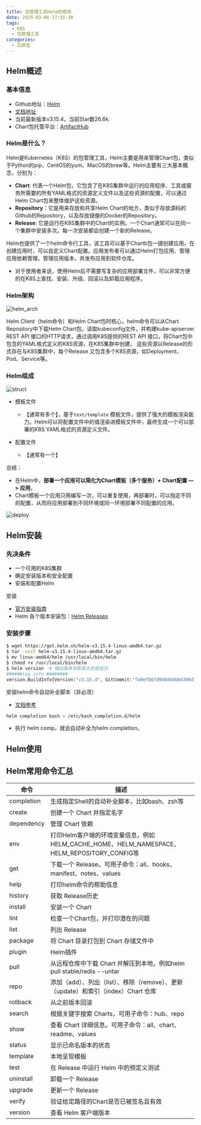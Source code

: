 ```yaml
---
title: 包管理工具Helm的使用
date: 2025-03-06 17:55:30
tags:
  - K8S
  - 包管理工具
categories:
  - 云原生
---
```


## Helm概述

### 基本信息

- Github地址：[Helm](https://github.com/helm/helm)
- [文档地址](https://helm.sh/)
- 当前最新版本v3.15.4，当前Star数26.6k.
- Chart包托管平台：[ArtifactHub](https://artifacthub.io/)

### Helm是什么？

Helm是Kubernetes（K8S）的包管理工具，Helm主要是用来管理Chart包，类似于Python的pip、CentOS的yum、MacOS的brew等。Helm主要有三大基本概念，分别为：

- **Chart**: 代表一个Helm包，它包含了在K8S集群中运行的应用程序、工具或服务所需要的所有YAML格式的资源定义文件以及这些资源的配置，可以通过Helm Chart包来整体维护这些资源。
- **Repository**：它是用来存放和共享Helm Chart的地方，类似于存放源码的Github的Repository，以及存放镜像的Docker的Repository。
- **Release**: 它是运行在K8S集群中的Chart的实例。一个Chart通常可以在同一个集群中安装多次。每一次安装都会创建一个新的Release。

Helm也提供了一个helm命令行工具，该工具可以基于Chartb包一键创建应用，在创建应用时，可以自定义Chart配置。应用发布者可以通过Helm打包应用、管理应用依赖管理，管理应用版本、并发布应用到软件仓库。

- 对于使用者来说，使用Helm后不需要写复杂的应用部署文件，可以非常方便的在K8S上查找、安装、升级、回滚以及卸载应用程序。

### Helm架构

![helm_arch](/images/13-helm_arch.png)

Helm Client（helm命令）和Helm Chart包时核心，helm命令可以从Chart Repository中下载Helm Chart包，读取kubeconfig文件，并构建kube-apiserver REST API 接口的HTTP请求，通过调用K8S提供的REST API 接口，将Chart包中包含的YAML格式定义的K8S资源，在K8S集群中创建， 这些资源以Release的形式存在与K8S集群中，每个Release 又包含多个K8S资源，如Deployment、Pod、Service等。

### Helm组成

![struct](/images/13-helm_struct.png)

- 模板文件

    - 【通常有多个】，基于`text/template` 模板文件，提供了强大的模板渲染能力。Helm可以将配置文件中的值渲染进模板文件中，最终生成一个可以部署的K8S YAML格式的资源定义文件。

- 配置文件
  
    - 【通常有一个】

总结：

- 在Helm中，**部署一个应用可以简化为Chart模板（多个服务）+ Chart配置 —> 应用**。
- Chart模板一个应用只用编写一次，可以重复使用，再部署时，可以指定不同的配置，从而将应用部署到不同环境或同一环境部署不同配置的应用。

![deploy](/images/13-helm_deploy_app.png)

## Helm安装

### 先决条件

- 一个可用的K8S集群
- 确定安装版本和安全配置
- 安装和配置Helm

安装

- [官方安装指南](https://helm.sh/zh/docs/intro/install/)
- Helm 各个版本安装包：[Helm Releases](https://github.com/helm/helm/releases)

### 安装步骤

```bash
$ wget https://get.helm.sh/helm-v3.15.4-linux-amd64.tar.gz
$ tar -xvzf helm-v3.15.4-linux-amd64.tar.gz
$ mv linux-amd64/helm /usr/local/bin/helm
$ chmod +x /usr/local/bin/helm
$ helm version  # 输出版本号即表示安装成功
######log info ########
version.BuildInfo{Version:"v3.15.4", GitCommit:"fa9efb07d9d8debbb4306d72af76a383895aa8c4", GitTreeState:"clean", GoVersion:"go1.22.6"}
```

安装helm命令自动补全脚本（非必须）

- [文档参考](https://helm.sh/docs/helm/helm_completion/)

```bash
helm completion bash > /etc/bash_completion.d/helm
```

- 执行 helm comp，就会自动补全为helm completion。



## Helm使用





## Helm常用命令汇总

| 命令       | 描述                                                         |
| ---------- | ------------------------------------------------------------ |
| completion | 生成指定Shell的自动补全脚本，比如bash、zsh等                 |
| create     | 创建一个 Chart 并指定名字                                    |
| dependency | 管理 Chart 依赖                                              |
| env        | 打印Helm客户端的环境变量信息，例如HELM_CACHE_HOME、HELM_NAMESPACE、HELM_REPOSITORY_CONFIG等 |
| get        | 下载一个 Release。可用子命令：all、hooks、manifest、notes、values |
| help       | 打印helm命令的帮助信息                                       |
| history    | 获取 Release历史                                             |
| install    | 安装一个 Chart                                               |
| lint       | 检查一个Chart包，并打印潜在的问题                            |
| list       | 列出 Release                                                 |
| package    | 将 Chart 目录打包到 Chart 存储文件中                         |
| plugin     | Helm插件                                                     |
| pull       | 从远程仓库中下载 Chart 并解压到本地，例如helm pull stable/redis --untar |
| repo       | 添加（add）、列出（list）、移除（remove）、更新（update）和索引（index）Chart 仓库 |
| rollback   | 从之前版本回滚                                               |
| search     | 根据关键字搜索 Charts，可用子命令：hub、repo                 |
| show       | 查看 Chart 详细信息。可用子命令：all、chart、readme、values  |
| status     | 显示已命名版本的状态                                         |
| template   | 本地呈现模板                                                 |
| test       | 在 Release 中运行 Helm 中的预定义测试                        |
| uninstall  | 卸载一个 Release                                             |
| upgrade    | 更新一个 Release                                             |
| verify     | 验证给定路径的Chart是否已被签名且有效                        |
| version    | 查看 Helm 客户端版本                                         |